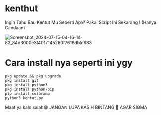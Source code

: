 # kenthut
Ingin Tahu Bau Kentut Mu Seperti Apa? Pakai Script Ini Sekarang !    (Hanya Candaan)

![Screenshot_2024-07-15-04-16-14-83_84d3000e3f4017145260f7618db1d683](https://github.com/user-attachments/assets/9561bb35-e396-4f8d-a639-784daec9ad7e)


# Cara install nya seperti ini ygy
```
pkg update && pkg upgrade
pkg install git
pkg install python3
pkg install python-pip
pip install colorama
python3 kentut.py
```


Maaf ya kalo salah😁
JANGAN LUPA KASIH BINTANG 🌟 
AGAR SIGMA

